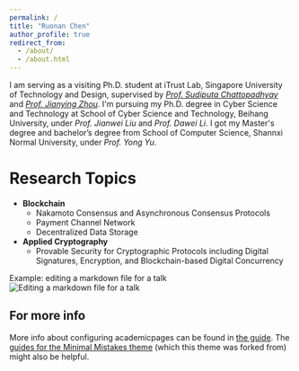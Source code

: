 ```yaml
---
permalink: /
title: "Ruonan Chen"
author_profile: true
redirect_from: 
  - /about/
  - /about.html
---
```


I am serving as a visiting Ph.D. student at iTrust Lab, Singapore University of Technology and Design, supervised by [_Prof. Sudiputa Chattopadhyay_](https://istd.sutd.edu.sg/people/faculty/sudipta-chattopadhyay) and [_Prof. Jianying Zhou_](https://istd.sutd.edu.sg/people/faculty/jianying-zhou). I'm pursuing my Ph.D. degree in Cyber Science and Technology at School of Cyber Science and Technology, Beihang University, under _Prof. Jianwei Liu_ and _Prof. Dawei Li_. I got my Master's degree and bachelor’s degree from School of Computer Science, Shannxi Normal University, under _Prof. Yong Yu_.

Research Topics
======
- **Blockchain**
  * Nakamoto Consensus and Asynchronous Consensus Protocols
  * Payment Channel Network
  * Decentralized Data Storage
- **Applied Cryptography**
  * Provable Security for Cryptographic Protocols including Digital Signatures, Encryption, and Blockchain-based Digital Concurrency



Example: editing a markdown file for a talk
![Editing a markdown file for a talk](/images/editing-talk.png)

For more info
------
More info about configuring academicpages can be found in [the guide](https://academicpages.github.io/markdown/). The [guides for the Minimal Mistakes theme](https://mmistakes.github.io/minimal-mistakes/docs/configuration/) (which this theme was forked from) might also be helpful.
